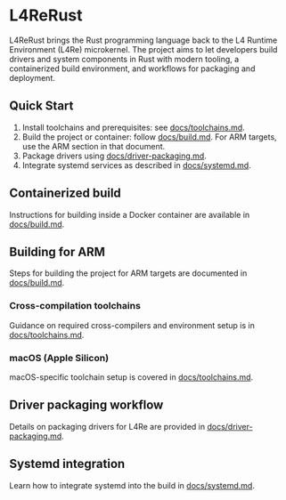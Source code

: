 # L4ReRust

L4ReRust brings the Rust programming language back to the L4 Runtime Environment (L4Re) microkernel.
The project aims to let developers build drivers and system components in Rust with modern tooling,
a containerized build environment, and workflows for packaging and deployment.

## Quick Start
1. Install toolchains and prerequisites: see [docs/toolchains.md](docs/toolchains.md).
2. Build the project or container: follow [docs/build.md](docs/build.md).
   For ARM targets, use the ARM section in that document.
3. Package drivers using [docs/driver-packaging.md](docs/driver-packaging.md).
4. Integrate systemd services as described in [docs/systemd.md](docs/systemd.md).

## Containerized build
Instructions for building inside a Docker container are available in [docs/build.md](docs/build.md).

## Building for ARM
Steps for building the project for ARM targets are documented in [docs/build.md](docs/build.md).

### Cross-compilation toolchains
Guidance on required cross-compilers and environment setup is in [docs/toolchains.md](docs/toolchains.md).

### macOS (Apple Silicon)
macOS-specific toolchain setup is covered in [docs/toolchains.md](docs/toolchains.md).

## Driver packaging workflow
Details on packaging drivers for L4Re are provided in [docs/driver-packaging.md](docs/driver-packaging.md).

## Systemd integration
Learn how to integrate systemd into the build in [docs/systemd.md](docs/systemd.md).
